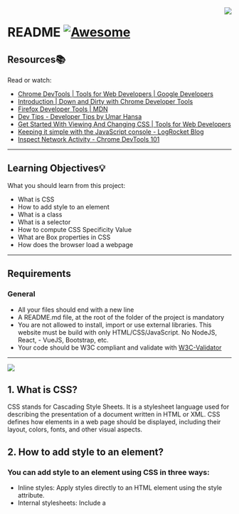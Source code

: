 <img src="images/icon.png" align="right" />

# README [![Awesome](https://cdn.jsdelivr.net/gh/sindresorhus/awesome@d7305f38d29fed78fa85652e3a63e154dd8e8829/media/badge.svg)](https://github.com/sindresorhus/awesome#readme)

## Resources:books:
Read or watch:
* [Chrome DevTools | Tools for Web Developers | Google Developers](https://developer.chrome.com/docs/devtools/)
* [Introduction | Down and Dirty with Chrome Developer Tools](https://blittle.github.io/chrome-dev-tools/)
* [Firefox Developer Tools | MDN](https://firefox-source-docs.mozilla.org/devtools-user/index.html)
* [Dev Tips - Developer Tips by Umar Hansa](https://umaar.com/dev-tips/)
* [Get Started With Viewing And Changing CSS | Tools for Web Developers](https://developer.chrome.com/docs/devtools/)
* [Keeping it simple with the JavaScript console - LogRocket Blog](https://blog.logrocket.com/keeping-it-simple-with-the-javascript-console/)
* [Inspect Network Activity - Chrome DevTools 101](https://www.youtube.com/watch?v=e1gAyQuIFQo&ab_channel=GoogleChromeDevelopers)
---

## Learning Objectives:bulb:
What you should learn from this project:

- What is CSS
- How to add style to an element
- What is a class
- What is a selector
- How to compute CSS Specificity Value
- What are Box properties in CSS
- How does the browser load a webpage
---

## Requirements
### General
- All your files should end with a new line
- A README.md file, at the root of the folder of the project is mandatory
- You are not allowed to install, import or use external libraries. This website must be build with only HTML/CSS/JavaScript. No NodeJS, React, - VueJS, Bootstrap, etc.
- Your code should be W3C compliant and validate with [W3C-Validator](https://github.com/hs-hq/W3C-Validator)
---
<img src="images/infografia.png" align="center" />

## 1. What is CSS?
CSS stands for Cascading Style Sheets. It is a stylesheet language used for describing the presentation of a document written in HTML or XML. CSS defines how elements in a web page should be displayed, including their layout, colors, fonts, and other visual aspects.

## 2. How to add style to an element?
### You can add style to an element using CSS in three ways:

- Inline styles: Apply styles directly to an HTML element using the style attribute.
- Internal stylesheets: Include a <style> element within the <head> section of your HTML document.
- External stylesheets: Create a separate CSS file and link it to your HTML document using the <link> element.

## 3. What is a class?
In CSS, a class is a way to define a group of elements that share a common set of styles. It allows you to apply the same style to multiple elements without repeating the style definitions. You can add a class to an HTML element by including the class attribute and giving it a name.

## 4. What is a selector?
A selector in CSS is used to target and select specific HTML elements to apply styles to. Selectors can be based on element names, class names, IDs, attributes, or other criteria. They define the scope of the styles you want to apply. For example, the selector p targets all <p> elements, while .highlight targets all elements with the class "highlight".

## 5. How to compute CSS Specificity Value?
CSS specificity is a value assigned to CSS selectors that determines which styles are applied to an element when multiple conflicting styles exist. Specificity is calculated based on the selector's components. The general rule is that the more specific a selector is, the higher its specificity value. Specificity is represented by a four-part value: a, b, c, d.

## 6. To calculate the specificity value:

Count the number of ID selectors (#) in the selector and assign it to a.
Count the number of class selectors, attribute selectors, and pseudo-classes (. [] :) in the selector and assign it to b.
Count the number of element selectors and pseudo-elements (tag ::) in the selector and assign it to c.
Assign d a value of 0 for universal selectors (*) and combinators (+, ~, >).
For example, the selector div#myId.highlight has a specificity value of 1, 2, 0, 0 (1 ID selector, 2 class selectors).

## 7. What are Box properties in CSS?
Box properties in CSS refer to a set of properties that define the dimensions, spacing, and appearance of an element's box model. The box model consists of the content area, padding, border, and margin of an element.

## 8. Some common box properties include:

width and height: Specify the dimensions of the content area.
padding: Defines the space between the content and the border.
border: Sets the style, width, and color of the border around the content area.
margin: Controls the space between the element and its neighboring elements.
How does the browser load a webpage?
When a browser loads a webpage, it follows these general steps:

Retrieving the HTML: The browser sends a request to the server and retrieves the HTML document.
Parsing the HTML: The browser parses the HTML document to construct the Document Object Model (DOM), representing the structure of the webpage.

## Author
- **Manuel Zambrano** - [mnlazs](https://github.com/mnlazs) :rage4:

